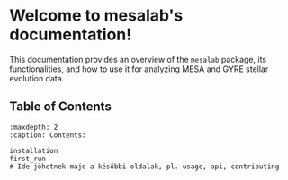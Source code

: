 # Welcome to mesalab's documentation!

This documentation provides an overview of the `mesalab` package, its functionalities, and how to use it for analyzing MESA and GYRE stellar evolution data.

## Table of Contents


```{toctree}
:maxdepth: 2
:caption: Contents:

installation
first_run
# Ide jöhetnek majd a későbbi oldalak, pl. usage, api, contributing